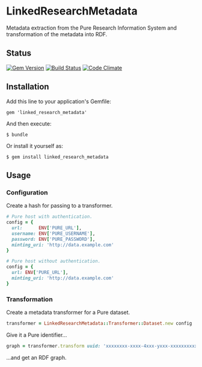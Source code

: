# LinkedResearchMetadata

Metadata extraction from the Pure Research Information System and transformation of the metadata into RDF.

## Status

[![Gem Version](https://badge.fury.io/rb/linked_research_metadata.svg)](https://badge.fury.io/rb/linked_research_metadata)
[![Build Status](https://semaphoreci.com/api/v1/aalbinclark/linked_research_metadata/branches/master/badge.svg)](https://semaphoreci.com/aalbinclark/linked_research_metadata)
[![Code Climate](https://codeclimate.com/github/lulibrary/linked_research_metadata/badges/gpa.svg)](https://codeclimate.com/github/lulibrary/linked_research_metadata)

## Installation

Add this line to your application's Gemfile:

    gem 'linked_research_metadata'

And then execute:

    $ bundle

Or install it yourself as:

    $ gem install linked_research_metadata

## Usage

### Configuration

Create a hash for passing to a transformer.

```ruby
# Pure host with authentication.
config = {
  url:      ENV['PURE_URL'],
  username: ENV['PURE_USERNAME'],
  password: ENV['PURE_PASSWORD'],
  minting_uri: 'http://data.example.com'
}
```

```ruby
# Pure host without authentication.
config = {
  url: ENV['PURE_URL'],
  minting_uri: 'http://data.example.com'
}
```

### Transformation

Create a metadata transformer for a Pure dataset.

```ruby
transformer = LinkedResearchMetadata::Transformer::Dataset.new config
```

Give it a Pure identifier...

```ruby
graph = transformer.transform uuid: 'xxxxxxxx-xxxx-4xxx-yxxx-xxxxxxxxxxxx'
```

...and get an RDF graph.
